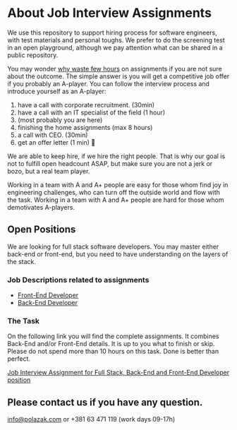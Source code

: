 # About Job Interview Assignments
We use this repository to support hiring process for software engineers, with test materials and personal toughs. 
We prefer to do the screening test in an open playground, although we pay attention what can be shared in a public 
repository.

You may wonder [why waste few hours][whywastefewhours] on assignments if you are not sure about the outcome. 
The simple answer is you will get a competitive job offer if you probably an A-player.
You can follow the interview process and introduce yourself as an A-player:
1. have a call with corporate recruitment. (30min)
2. have a call with an IT specialist of the field (1 hour)
3. (most probably you are here)
4. finishing the home assignments (max 8 hours)
5. a call with CEO. (30min)
6. get an offer letter (1 min) 🙂

We are able to keep hire, if we hire the right people. That is why our goal is not to fulfill open headcount ASAP, but 
make sure you are not a jerk or bozo, but a real team player.

Working in a team with A and A+ people are easy for those whom find joy in engineering challenges, who can turn off 
the outside world and flow with the task. Working in a team with A and A+ people are hard for those whom demotivates 
A-players.

## Open Positions
We are looking for full stack software developers. You may master either back-end or front-end, but you need to have 
understanding on the layers of the stack.

### Job Descriptions related to assignments
- [Front-End Developer](Front-End-Developer.md)
- [Back-End Developer](Back-End-Developer.md)

### The Task
On the following link you will find the complete assignments. It combines Back-End and/or Front-End details. 
It is up to you what to finish or skip. Please do not spend more than 10 hours on this task. Done is better than 
perfect.

[Job Interview Assignment for Full Stack, Back-End and Front-End Developer position](basic-shop.job-interview-assignment.md)

## Please contact us if you have any question.
info@polazak.com or +381 63 471 119 (work days 09-17h)


[whywastefewhours]:<https://workplace.stackexchange.com/questions/18696/given-a-homework-tasks-on-a-job-interview>

